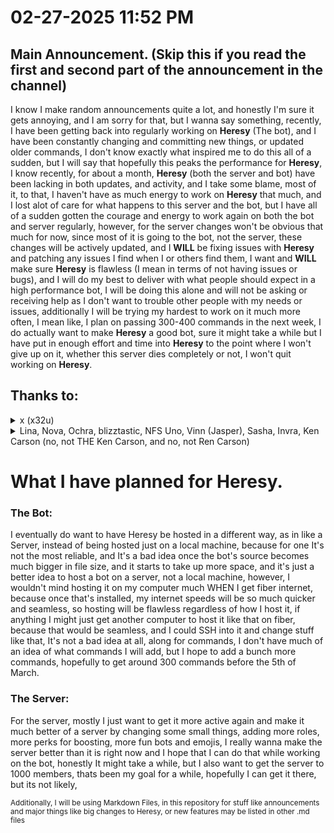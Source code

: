# 02-27-2025 11:52 PM
## Main Announcement. (Skip this if you read the first and second part of the announcement in the channel)

 I know I make random announcements quite a lot, and honestly I'm sure it gets annoying, and I am sorry for that, but I wanna say something, recently, I have been getting back into regularly working on **Heresy** (The bot), and I have been constantly changing and committing new things, or updated older commands, I don't know exactly what inspired me to do this all of a sudden, but I will say that hopefully this peaks the performance for **Heresy**, I know recently, for about a month, **Heresy** (both the server and bot) have been lacking in both updates, and activity, and I take some blame, most of it, to that, I haven't have as much energy to work on **Heresy** that much, and I lost alot of care for what happens to this server and the bot, but I have all of a sudden gotten the courage and energy to work again on both the bot and server regularly, however, for the server changes won't be obvious that much for now, since most of it is going to the bot, not the server, these changes will be actively updated, and I **WILL** be fixing issues with **Heresy** and patching any issues I find when I or others find them, I want and **WILL** make sure **Heresy** is flawless (I mean in terms of not having issues or bugs), and I will do my best to deliver with what people should expect in a high performance bot, I will be doing this alone and will not be asking or receiving help as I don't want to trouble other people with my needs or issues, additionally I will be trying my hardest to work on it much more often, I mean like, I plan on passing 300-400 commands in the next week, I do actually want to make **Heresy** a good bot, sure it might take a while but I have put in enough effort and time into **Heresy** to the point where I won't give up on it, whether this server dies completely or not, I won't quit working on **Heresy**.

## Thanks to:

<details>
  <summary>
x (x32u)
  </summary>
  <summary>
    **x** has helped me mostly with **Heresy** when I introduced the 2nd major rework `(v2.0)` of the bot, since he was the person who contributed heavily to it, and helped me deeply with it, so I owe him a bunch of thanks for that, **Heresy** would not be what it is right now had I not met him, he may be annoying and troll sometimes, but he is still a good friend, at least to me, and I appreciate him, regardless if he pisses me off sometimes, he is also the reason why I continue to work on **Heresy**, because even though he stopped working it after `v2.0`, I still get the energy to work on it because of him, and I want to make a bot that's at least decent, something maybe he can call a good bot, considering **Heresy** was a mess when he first saw it, not that it's not now, but it is way better than before
  </summary>
</details>

<details>
  <summary>
Lina, Nova, Ochra, blizztastic, NFS Uno, Vinn (Jasper), Sasha, Invra, Ken Carson (no, not THE Ken Carson, and no, not Ren Carson)
  </summary>
  <summary>
     Lina, Invra, Blizz, Jasper, and NFS UNO have been my friends for a while, considering I met them way before, well, Lina being the latest, but regardless, they have been good friends of mine and I appreciate them alot and they have been real friends, since i met them, Blizz and NFS UNO I have known way longer, over 2-3 years, all the way when I still played xbox, more specifically Need For Speed, they were good friends and still are, Ochra and Nova are also good friends of mine and while I don't talk to them as much as my other friends their still good friends of mine and I appreciate them as much as my other friends, as for Ken Carson (no, I don't mean the artist), he is also someone I recently met and he's pretty chill for the most part, but he's a lil special, I don't have much to say about him tbh, Sasha, I recently met 10 days prior to making this, and she's also pretty nice and chill, I've made a bit of friends recently and I do appreciate them.
  </summary>
</details>

# What I have planned for Heresy.

### The Bot:

I eventually do want to have Heresy be hosted in a different way, as in like a Server, instead of being hosted just on a local machine, because for one It's not the most reliable, and It's a bad idea once the bot's source becomes much bigger in file size, and it starts to take up more space, and it's just a better idea to host a bot on a server, not a local machine, however, I wouldn't mind hosting it on my computer much WHEN I get fiber internet, because once that's installed, my internet speeds will be so much quicker and seamless, so hosting will be flawless regardless of how I host it, if anything I might just get another computer to host it like that on fiber, because that would be seamless, and I could SSH into it and change stuff like that, It's not a bad idea at all, along for commands, I don't have much of an idea of what commands I will add, but I hope to add a bunch more commands, hopefully to get around 300 commands before the 5th of March.

### The Server:

For the server, mostly I just want to get it more active again and make it much better of a server by changing some small things, adding more roles, more perks for boosting, more fun bots and emojis, I really wanna make the server better than it is right now and I hope that I can do that while working on the bot, honestly It might take a while, but I also want to get the server to 1000 members, thats been my goal for a while, hopefully I can get it there, but its not likely,


<sub>Additionally, I will be using Markdown Files, in this repository for stuff like announcements and major things like big changes to Heresy, or new features may be listed in other .md files</sub>
